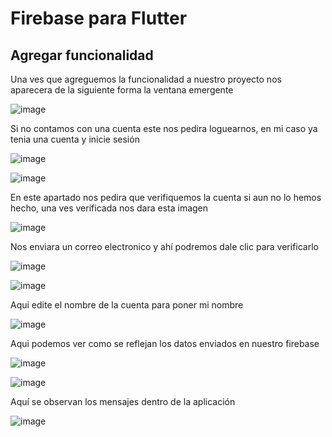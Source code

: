 
<h1>Firebase para Flutter</h1>

<h2>Agregar funcionalidad</h2>

<p>Una ves que agreguemos la funcionalidad a nuestro proyecto nos aparecera de la siguiente forma la ventana emergente</p>

![image](https://github.com/Einarr07/Flutter_codelabs/assets/96399138/16157057-9c8f-41b6-b13a-3e0106ea8f48)

<p>Si no contamos con una cuenta este nos pedira loguearnos, en mi caso ya tenia una cuenta y inicie sesión</p>

![image](https://github.com/Einarr07/Flutter_codelabs/assets/96399138/26ab6a1a-cbba-4088-be9a-6d89490cc408)

![image](https://github.com/Einarr07/Flutter_codelabs/assets/96399138/48d91de9-d3b1-4b8c-8357-029c514d2734)

<p>En este apartado nos pedira que verifiquemos la cuenta si aun no lo hemos hecho, una ves verificada nos dara esta imagen</p>

![image](https://github.com/Einarr07/Flutter_codelabs/assets/96399138/ad92400a-cbfb-4920-918d-35d2a52c76c9)

<p>Nos enviara un correo electronico y ahí podremos dale clic para verificarlo</p>

![image](https://github.com/Einarr07/Flutter_codelabs/assets/96399138/1e76133b-25c2-42a6-916a-ba7827bb2071)

![image](https://github.com/Einarr07/Flutter_codelabs/assets/96399138/3f90344e-d729-4049-b02c-6b4db0e44781)

<p>Aqui edite el nombre de la cuenta para poner mi nombre</p>

![image](https://github.com/Einarr07/Flutter_codelabs/assets/96399138/ecaa8a6c-f0ff-4af7-bc47-6055ae282364)


<p>Aqui podemos ver como se reflejan los datos enviados en nuestro firebase</p>

![image](https://github.com/Einarr07/Flutter_codelabs/assets/96399138/68162a91-449f-40b5-a78d-ad49dbeaf70b)

![image](https://github.com/Einarr07/Flutter_codelabs/assets/96399138/1fa222d2-7aa8-4fd5-add7-7ec370fb57cb)

<p>Aquí se observan los mensajes dentro de la aplicación</p>

![image](https://github.com/Einarr07/Flutter_codelabs/assets/96399138/b0f1c97c-ec91-49b9-82a8-8adb46fcf233)



